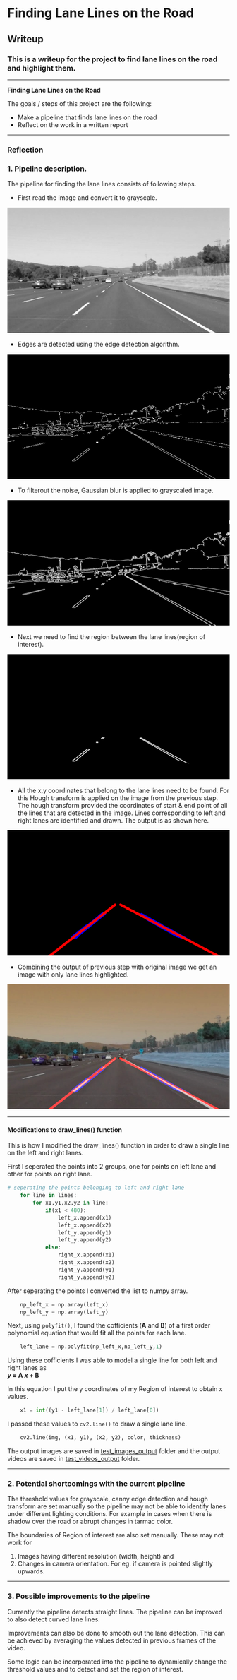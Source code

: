 # **Finding Lane Lines on the Road** 

## Writeup

### This is a writeup for the project to find lane lines on the road and highlight them.

---

**Finding Lane Lines on the Road**

The goals / steps of this project are the following:
* Make a pipeline that finds lane lines on the road
* Reflect on the work in a written report


[//]: # (Image References)

---

### Reflection

### 1. Pipeline description.

The pipeline for finding the lane lines consists of following steps.

* First read the image and convert it to grayscale.

![gray](./test_images_output/solidWhiteCurve_gray.jpg)

* Edges are detected using the edge detection algorithm.

![canny](./test_images_output/solidWhiteCurve_canny.jpg)

* To filterout the noise, Gaussian blur is applied to grayscaled image.

![gaussian](./test_images_output/solidWhiteCurve_gaussia.jpg)

* Next we need to find the region between the lane lines(region of interest).

![masked](./test_images_output/solidWhiteCurve_roi.jpg)

* All the x,y coordinates that belong to the lane lines need to be found. For this Hough transform is applied on the image from the previous step. The hough transform provided the coordinates of start & end point of all the lines that are detected in the image. 
Lines corresponding to left and right lanes are identified and drawn. 
The output is as shown here.

![hough](./test_images_output/solidWhiteCurve_lines.jpg)

* Combining the output of previous step with original image we get an image with only lane lines highlighted.

![final](./test_images_output/solidWhiteCurve.jpg)

---

#### Modifications to draw_lines() function
This is how I modified the draw_lines() function in order to draw a single line on the left and right lanes.

First I seperated the points into 2 groups, one for points on left lane and other for points on right lane.
```python
# seperating the points belonging to left and right lane
    for line in lines:
        for x1,y1,x2,y2 in line:
            if(x1 < 480):
                left_x.append(x1)
                left_x.append(x2)
                left_y.append(y1)
                left_y.append(y2)
            else:
                right_x.append(x1)
                right_x.append(x2)
                right_y.append(y1)
                right_y.append(y2)
```
After seperating the points I converted the list to numpy array.
```python
    np_left_x = np.array(left_x)
    np_left_y = np.array(left_y)
```
Next, using `polyfit()`, I found the cofficients (**A** and **B**) of a first order polynomial equation that would fit all the points for each lane.
```python
    left_lane = np.polyfit(np_left_x,np_left_y,1)
```
Using these cofficients I was able to model a single line for both left and right lanes as  
**_y_ = A _x_ + B**

In this equation I put the y coordinates of my Region of interest to obtain x values.
```python
    x1 = int((y1 - left_lane[1]) / left_lane[0])
```
I passed these values to `cv2.line()` to draw a single lane line.
```python
    cv2.line(img, (x1, y1), (x2, y2), color, thickness)
```
The output images are saved in [test_images_output](https://github.com/nikhil-sinnarkar/CarND-LaneLines-P1-master/tree/master/test_images_output) folder and the output videos are saved in [test_videos_output](https://github.com/nikhil-sinnarkar/CarND-LaneLines-P1-master/tree/master/test_videos_output) folder.

---
### 2. Potential shortcomings with the current pipeline


The threshold values for grayscale, canny edge detection and hough transform are set manually so the pipeline may not be able to identify lanes under different lighting conditions. For example in cases when there is shadow over the road or abrupt changes in tarmac color.

The boundaries of Region of interest are also set manually. These may not work for 
  1. Images having different resolution (width, height) and  
  2. Changes in camera orientation. For eg. if camera is pointed slightly upwards.
---

### 3. Possible improvements to the pipeline

Currently the pipeline detects straight lines. The pipeline can be improved to also detect curved lane lines.

Improvements can also be done to smooth out the lane detection. This can be achieved by averaging the values detected in previous frames of the video.

Some logic can be incorporated into the pipeline to dynamically change the threshold values and to detect and set the region of interest.
